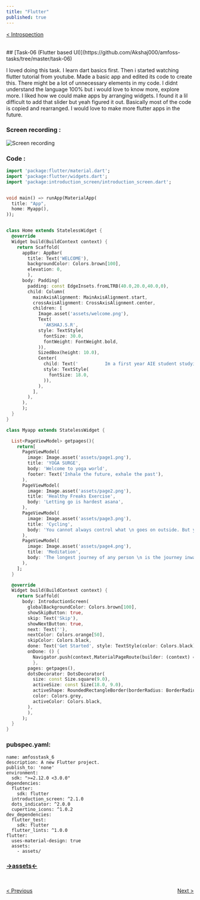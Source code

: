 ```yaml
---
title: "Flutter"
published: true
---
```

<p style="text-align:left; color:white">
<a href="/AmfossPreveshan/2021/11/19/Amfoss/index.html" >< Introspection</a>
</p>
<br/>
## [Task-06 (Flutter based UI)](https://github.com/Akshaj000/amfoss-tasks/tree/master/task-06)

I loved doing this task. I learn dart basics first. Then i started watching flutter tutorial from youtube. Made a basic app and edited its code to create this. There might be a lot of unnecessary elements in my code. I didnt understand the language 100% but i would love to know more, explore more. I liked how we could make apps by arranging widgets. I found it a lil difficult to add that slider but yeah figured it out. Basically most of the code is copied and rearranged. I would love to make more flutter apps in the future.

### Screen recording :
![Screen recording](https://j.gifs.com/OgJjlr.gif)
### Code :
```dart
import 'package:flutter/material.dart';
import 'package:flutter/widgets.dart';
import 'package:introduction_screen/introduction_screen.dart';


void main() => runApp(MaterialApp(
  title: "App",
  home: Myapp(),
));


class Home extends StatelessWidget {
  @override
  Widget build(BuildContext context) {
    return Scaffold(
      appBar: AppBar(
        title: Text('WELCOME'),
        backgroundColor: Colors.brown[100],
        elevation: 0,
        ),
      body: Padding(
        padding: const EdgeInsets.fromLTRB(40.0,20.0,40.0,0),
        child: Column(
          mainAxisAlignment: MainAxisAlignment.start,
          crossAxisAlignment: CrossAxisAlignment.center,
          children: [
            Image.asset('assets/welcome.png'),
            Text(
              'AKSHAJ.S.R',
            style: TextStyle(
              fontSize: 30.0,
              fontWeight: FontWeight.bold,
            )),
            SizedBox(height: 10.0),
            Center(
              child: Text('          Im a first year AIE student studying at Amrita,Amritapuri. I dont have a lot of hobbies but as a get away i enjoy traveling if possible and take pictures. Ive always been interested in computer science coz i dont have to get out of my comfortzone a lot but idk.... hope its gonna change. I chose ai since its a growing field and i hope i could be a building block of it. My main intention is to gain enough skill set for my future jobs or maybe studies. I wish i could bring inovations and thing a little outside the box',
              style: TextStyle(
                fontSize: 18.0,
              )),
            ),
          ],
        ),
      ),
      );
  }
}

class Myapp extends StatelessWidget {

  List<PageViewModel> getpages(){
    return[
      PageViewModel(
        image: Image.asset('assets/page1.png'),
        title: 'YOGA SURGE',
        body: 'Welcome to yoga world',
        footer: Text('Inhale the future, exhale the past'),
      ),
      PageViewModel(
        image: Image.asset('assets/page2.png'),
        title: 'Healthy Freaks Exercise',
        body: 'Letting go is hardest asana',
      ),
      PageViewModel(
        image: Image.asset('assets/page3.png'),
        title: 'Cycling',
        body: 'You cannot always control what \n goes on outside. But you can \n always control what goes on inside',
      ),
      PageViewModel(
        image: Image.asset('assets/page4.png'),
        title: 'Meditation',
        body: 'The longest journey of any person \n is the journey inward.',
      ),
    ];
  }

  @override
  Widget build(BuildContext context) {
    return Scaffold(
      body: IntroductionScreen(
        globalBackgroundColor: Colors.brown[100],
        showSkipButton: true,
        skip: Text('Skip'),
        showNextButton: true,
        next: Text(''),
        nextColor: Colors.orange[50],
        skipColor: Colors.black,
        done: Text('Get Started', style: TextStyle(color: Colors.black)),
        onDone: () {
          Navigator.push(context,MaterialPageRoute(builder: (context) => Home()));
          },
        pages: getpages(),
        dotsDecorator: DotsDecorator(
          size: const Size.square(9.0),
          activeSize: const Size(18.0, 9.0),
          activeShape: RoundedRectangleBorder(borderRadius: BorderRadius.circular(5.0)),
          color: Colors.grey,
          activeColor: Colors.black,
        ),
        ),
      );
  }
}

```
### pubspec.yaml:
```
name: amfosstask_6
description: A new Flutter project.
publish_to: 'none' 
environment:
  sdk: ">=2.12.0 <3.0.0"
dependencies:
  flutter:
    sdk: flutter
  introduction_screen: ^2.1.0
  dots_indicator: ^2.0.0
  cupertino_icons: ^1.0.2
dev_dependencies:
  flutter_test:
    sdk: flutter
  flutter_lints: ^1.0.0
flutter:
  uses-material-design: true
  assets:
    - assets/
```
### [->assets<-](https://github.com/Akshaj000/amfoss-tasks/tree/master/task-06/amfosstask_6/assets)


<br/>
<p style="text-align:left;">
<a href="/2021/09/27/mars/index.html" >< Previous</a>
<span style="float:right;"><a href="/AmfossPreveshan/2021/09/29/webscrapping/index.html" >Next ></a>
</span>
</p>

